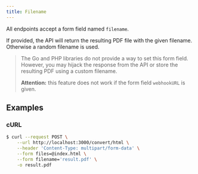 ```yaml
---
title: Filename
---
```


All endpoints accept a form field named `filename`.

If provided, the API will return the resulting PDF file with the given filename.
Otherwise a random filename is used.

> The Go and PHP libraries do not provide a way to set this form field.
> However, you may hijack the response from the API or store the resulting PDF
> using a custom filename.
>
> **Attention:** this feature does not work if the form field `webhookURL` is given.

## Examples

### cURL

```bash
$ curl --request POST \
    --url http://localhost:3000/convert/html \
    --header 'Content-Type: multipart/form-data' \
    --form files=@index.html \
    --form filename='result.pdf' \
    -o result.pdf
```
